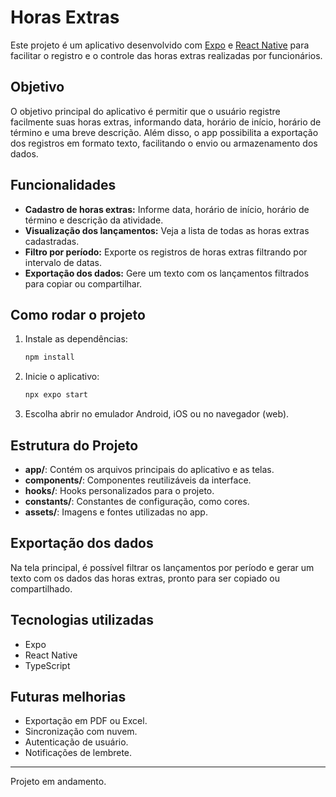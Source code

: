 # Horas Extras

Este projeto é um aplicativo desenvolvido com [Expo](https://expo.dev) e [React Native](https://reactnative.dev) para facilitar o registro e o controle das horas extras realizadas por funcionários.

## Objetivo

O objetivo principal do aplicativo é permitir que o usuário registre facilmente suas horas extras, informando data, horário de início, horário de término e uma breve descrição. Além disso, o app possibilita a exportação dos registros em formato texto, facilitando o envio ou armazenamento dos dados.

## Funcionalidades

- **Cadastro de horas extras:** Informe data, horário de início, horário de término e descrição da atividade.
- **Visualização dos lançamentos:** Veja a lista de todas as horas extras cadastradas.
- **Filtro por período:** Exporte os registros de horas extras filtrando por intervalo de datas.
- **Exportação dos dados:** Gere um texto com os lançamentos filtrados para copiar ou compartilhar.

## Como rodar o projeto

1. Instale as dependências:

   ```bash
   npm install
   ```

2. Inicie o aplicativo:

   ```bash
   npx expo start
   ```

3. Escolha abrir no emulador Android, iOS ou no navegador (web).

## Estrutura do Projeto

- **app/**: Contém os arquivos principais do aplicativo e as telas.
- **components/**: Componentes reutilizáveis da interface.
- **hooks/**: Hooks personalizados para o projeto.
- **constants/**: Constantes de configuração, como cores.
- **assets/**: Imagens e fontes utilizadas no app.

## Exportação dos dados

Na tela principal, é possível filtrar os lançamentos por período e gerar um texto com os dados das horas extras, pronto para ser copiado ou compartilhado.

## Tecnologias utilizadas

- Expo
- React Native
- TypeScript

## Futuras melhorias

- Exportação em PDF ou Excel.
- Sincronização com nuvem.
- Autenticação de usuário.
- Notificações de lembrete.

---

Projeto em andamento.
